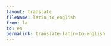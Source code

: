 ```yaml
--- 
layout: translate 
fileName: latin_to_english
from: la
to: en 
permalink: translate-latin-to-english
---
```

